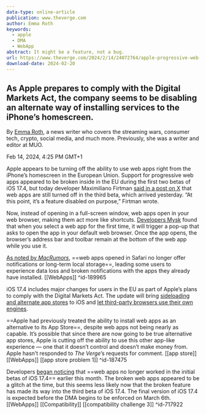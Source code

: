 ```yaml
---
data-type: online-article
publication: www.theverge.com
author: Emma Roth
keywords:
  - apple
  - DMA
  - WebApp
abstract: It might be a feature, not a bug.
url: https://www.theverge.com/2024/2/14/24072764/apple-progressive-web-apps-eu-ios-17-4
download-date: 2024-02-20
---
```

## As Apple prepares to comply with the Digital Markets Act, the company seems to be disabling an alternate way of installing services to the iPhone’s homescreen.

By [Emma Roth](https://www.theverge.com/authors/emma-roth), a news writer who covers the streaming wars, consumer tech, crypto, social media, and much more. Previously, she was a writer and editor at MUO.

Feb 14, 2024, 4:25 PM GMT+1

Apple appears to be turning off the ability to use web apps right from the iPhone’s homescreen in the European Union. Support for progressive web apps appeared to be broken inside in the EU during the first two betas of iOS 17.4, but today developer Maximiliano Firtman [said in a post on X](https://x.com/firt/status/1757704444991426812?s=20) that web apps are still turned off in the third beta, which arrived yesterday. “At this point, it’s a feature disabled on purpose,” Firtman wrote.

Now, instead of opening in a full-screen window, web apps open in your web browser, making them act more like shortcuts. [Developers Mysk](https://x.com/mysk_co/status/1754978973417672794?s=20) found that when you select a web app for the first time, it will trigger a pop-up that asks to open the app in your default web browser. Once the app opens, the browser’s address bar and toolbar remain at the bottom of the web app while you use it.

[As noted by *MacRumors*](https://www.macrumors.com/2024/02/08/ios-17-4-nerfs-web-apps-in-the-eu/#:~:text=Apple%20has%20seemingly%20restricted%20the,to%20native%20apps%20in%20iOS.), ==web apps opened in Safari no longer offer notifications or long-term local storage==, leading some users to experience data loss and broken notifications with the apps they already have installed. [[WebApps]] ^id-189965

iOS 17.4 includes major changes for users in the EU as part of Apple’s plans to comply with the Digital Markets Act. The update will bring [sideloading and alternate app stores](https://www.theverge.com/2024/1/25/24050200/apple-third-party-app-stores-allowed-iphone-ios-europe-digital-markets-act) to iOS and [let third-party browsers use their own engines](https://www.theverge.com/2024/1/25/24050478/apple-ios-17-4-browser-engines-eu).

==Apple had previously treated the ability to install web apps as an alternative to its App Store==, despite web apps not being nearly as capable. It’s possible that since there are now going to be true alternative app stores, Apple is cutting off the ability to use this other app-like experience — one that it doesn’t control and doesn’t make money from. Apple hasn’t responded to *The Verge*’s requests for comment. [[app store]] [[WebApps]] [[app store problem 1]] ^id-187475

Developers [began noticing](https://x.com/mysk_co/status/1753094942992306333?s=20) that ==web apps no longer worked in the initial betas of iOS 17.4== earlier this month. The broken web apps appeared to be a glitch at the time, but this seems less likely now that the broken feature has made its way into the third beta of iOS 17.4. The final version of iOS 17.4 is expected before the DMA begins to be enforced on March 6th. [[WebApps]] [[Compatibility]] [[compatibility challenge 3]] ^id-717922
